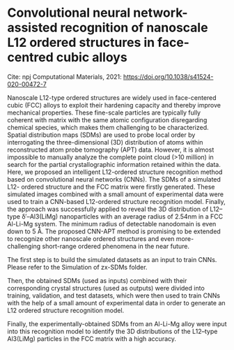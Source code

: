 # Convolutional neural network-assisted recognition of nanoscale L12 ordered structures in face-centred cubic alloys

Cite: npj Computational Materials, 2021: https://doi.org/10.1038/s41524-020-00472-7

Nanoscale L12-type ordered structures are widely used in face-centered cubic (FCC) alloys to exploit their hardening capacity and thereby improve
mechanical properties. These fine-scale particles are typically fully coherent with matrix with the same atomic configuration disregarding chemical
species, which makes them challenging to be characterized. Spatial distribution maps (SDMs) are used to probe local order by interrogating the
three-dimensional (3D) distribution of atoms within reconstructed atom probe tomography (APT) data. However, it is almost impossible to
manually analyze the complete point cloud (>10 million) in search for the partial crystallographic information retained within the data. Here, we
proposed an intelligent L12-ordered structure recognition method based on convolutional neural networks (CNNs). The SDMs of a simulated L12-
ordered structure and the FCC matrix were firstly generated. These simulated images combined with a small amount of experimental data were
used to train a CNN-based L12-ordered structure recognition model. Finally, the approach was successfully applied to reveal the 3D distribution of
L12–type δ′–Al3(LiMg) nanoparticles with an average radius of 2.54nm in a FCC Al-Li-Mg system. The minimum radius of detectable nanodomain
is even down to 5 Å. The proposed CNN-APT method is promising to be extended to recognize other nanoscale ordered structures and even
more-challenging short-range ordered phenomena in the near future.

The first step is to build the simulated datasets as an input to train CNNs. Please refer to the Simulation of zx-SDMs folder.

Then, the obtained SDMs (used as inputs) combined with their corresponding crystal structures (used as outputs) were divided into training, validation, and test datasets, which were then used to train CNNs with the help of a small amount of experimental data in order to generate an L12 ordered structure recognition model. 

Finally, the experimentally-obtained SDMs from an Al-Li-Mg alloy were input into this recognition model to identify the 3D distributions of the L12–type Al3(LiMg) particles in the FCC matrix with a high accuracy. 
